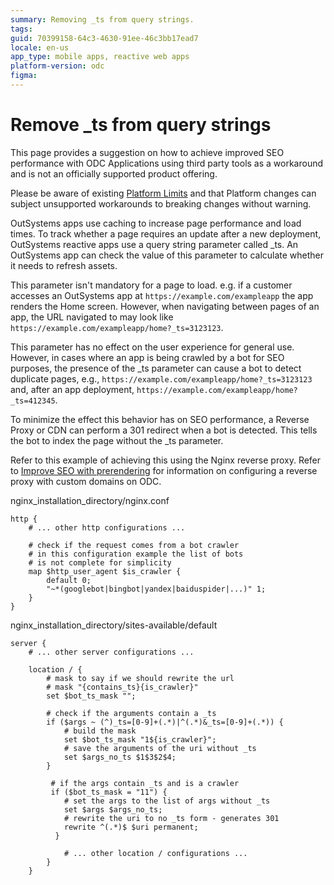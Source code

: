 ```yaml
---
summary: Removing _ts from query strings. 
tags: 
guid: 70399158-64c3-4630-91ee-46c3bb17ead7
locale: en-us
app_type: mobile apps, reactive web apps
platform-version: odc
figma: 
---
```


# Remove _ts from query strings

<div class="warning" markdown="1"> 

This page provides a suggestion on how to achieve improved SEO performance with ODC Applications using third party tools as a workaround and is not an officially supported product offering.

Please be aware of existing [Platform Limits](/documentation/outsystems_developer_cloud/getting_started/outsystems_system_requirements_for_odc/#:~:text=Max%20requests%20(per%20IP)) and that Platform changes can subject unsupported workarounds to breaking changes without warning.

</div>

OutSystems apps use caching to increase page performance and load times. To track whether a page requires an update after a new deployment, OutSystems reactive apps use a query string parameter called _ts. An OutSystems app can check the value of this parameter to calculate whether it needs to refresh assets.

This parameter isn't mandatory for a page to load. e.g. if a customer accesses an OutSystems app at `https://example.com/exampleapp` the app renders the Home screen. However, when navigating between pages of an app, the URL navigated to may look like `https://example.com/exampleapp/home?_ts=3123123`.

This parameter has no effect on the user experience for general use. However, in cases where an app is being crawled by a bot for SEO purposes, the presence of the _ts parameter can cause a bot to detect duplicate pages, e.g., `https://example.com/exampleapp/home?_ts=3123123` and, after an app deployment, `https://example.com/exampleapp/home?_ts=412345`.

To minimize the effect this behavior has on SEO performance, a Reverse Proxy or CDN can perform a 301 redirect when a bot is detected. This tells the bot to index the page without the _ts parameter.

Refer to this example of achieving this using the Nginx reverse proxy. Refer to [Improve SEO with prerendering](improve-seo-prerendering.md#domain) for information on configuring a reverse proxy with custom domains on ODC.

nginx_installation_directory/nginx.conf

```
http {
    # ... other http configurations ...

    # check if the request comes from a bot crawler
    # in this configuration example the list of bots
    # is not complete for simplicity
    map $http_user_agent $is_crawler {
        default 0;
        "~*(googlebot|bingbot|yandex|baiduspider|...)" 1;
    }
}
```

nginx_installation_directory/sites-available/default

```
server {
    # ... other server configurations ...

    location / {
        # mask to say if we should rewrite the url
        # mask "{contains_ts}{is_crawler}"
        set $bot_ts_mask "";
            
        # check if the arguments contain a _ts
        if ($args ~ (^)_ts=[0-9]+(.*)|^(.*)&_ts=[0-9]+(.*)) {
            # build the mask
            set $bot_ts_mask "1${is_crawler}";
            # save the arguments of the uri without _ts
            set $args_no_ts $1$3$2$4;
        }

         # if the args contain _ts and is a crawler
         if ($bot_ts_mask = "11") {
            # set the args to the list of args without _ts
            set $args $args_no_ts;
            # rewrite the uri to no _ts form - generates 301
            rewrite ^(.*)$ $uri permanent;
          }

            # ... other location / configurations ...
        }
    }
```
  
